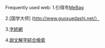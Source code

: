 Frequently used web:
1.引得市[MeBag](http://www.mebag.com/index/)

2.[国学大师] (http://www.guoxuedashi.net/） 

3.[字統網](https://zi.tools/)

4.[說文解字綜合檢索](http://www.homeinmists.com/shuowen/index.html) 
